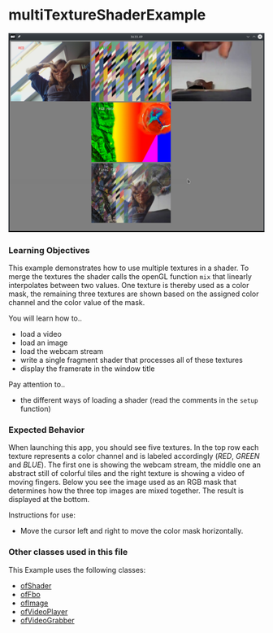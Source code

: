 # multiTextureShaderExample

![Screenshot of multiTextureShaderExample](multiTextureShaderExample.png)

### Learning Objectives

This example demonstrates how to use multiple textures in a shader. To merge the textures the shader calls the openGL function `mix` that linearly interpolates between two values. One texture is thereby used as a color mask, the remaining three textures are shown based on the assigned color channel and the color value of the mask.

You will learn how to..
* load a video
* load an image
* load the webcam stream
* write a single fragment shader that processes all of these textures
* display the framerate in the window title

Pay attention to..
* the different ways of loading a shader (read the comments in the `setup` function)

### Expected Behavior

When launching this app, you should see five textures. In the top row each texture represents a color channel and is labeled accordingly (*RED*, *GREEN* and *BLUE*). The first one is showing the webcam stream, the middle one an abstract still of colorful tiles and the right texture is showing a video of moving fingers. Below you see the image used as an RGB mask that determines how the three top images are mixed together. The result is displayed at the bottom.

Instructions for use:

* Move the cursor left and right to move the color mask horizontally.

### Other classes used in this file

This Example uses the following classes:

* [ofShader](http://openframeworks.cc/documentation/gl/ofShader/)
* [ofFbo](http://openframeworks.cc/documentation/gl/ofFbo/)
* [ofImage](http://openframeworks.cc/documentation/graphics/ofImage/)
* [ofVideoPlayer](http://openframeworks.cc/documentation/video/ofVideoPlayer/)
* [ofVideoGrabber](http://openframeworks.cc/documentation/video/ofVideoGrabber/)
